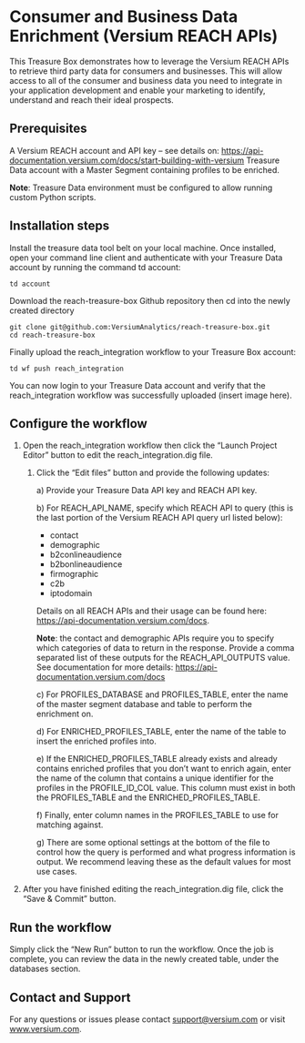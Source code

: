 # Consumer and Business Data Enrichment (Versium REACH APIs) 
 
This Treasure Box demonstrates how to leverage the Versium REACH APIs to retrieve third party data for consumers and businesses. This will allow access to all of the consumer and business data you need to integrate in your application development and enable your marketing to identify, understand and reach their ideal prospects.

## Prerequisites
A Versium REACH account and API key – see details on: https://api-documentation.versium.com/docs/start-building-with-versium 
Treasure Data account with a Master Segment containing profiles to be enriched.
 
**Note**: Treasure Data environment must be configured to allow running custom Python scripts.

## Installation steps
Install the treasure data tool belt on your local machine.
Once installed, open your command line client and authenticate with your Treasure Data account by running the command td account: 
``` 
td account
```
Download the reach-treasure-box Github repository then cd into the newly created directory
```
git clone git@github.com:VersiumAnalytics/reach-treasure-box.git
cd reach-treasure-box
```
Finally upload the reach_integration workflow to your Treasure Box account:
```
td wf push reach_integration
```
You can now login to your Treasure Data account and verify that the reach_integration workflow was successfully uploaded (insert image here).

## Configure the workflow
1) Open the reach_integration workflow then click the “Launch Project Editor” button to edit the reach_integration.dig file. 
   1) Click the “Edit files” button and provide the following updates:
   
      a) Provide your Treasure Data API key and REACH API key.
   
      b) For REACH_API_NAME, specify which REACH API to query (this is the last portion of the Versium REACH API query url listed below):
        - contact
        - demographic
        - b2conlineaudience
        - b2bonlineaudience
        - firmographic
        - c2b
        - iptodomain

        Details on all REACH APIs and their usage can be  found here: https://api-documentation.versium.com/docs. 

        **Note**: the contact and demographic APIs require you to specify which categories of data to return in the response. 
                  Provide a comma separated list of these outputs for the REACH_API_OUTPUTS value. 
                  See documentation for more details: https://api-documentation.versium.com/docs 
 
      c) For PROFILES_DATABASE and PROFILES_TABLE, enter the name of the master segment database and table to perform the enrichment on.
   
      d) For ENRICHED_PROFILES_TABLE, enter the name of the table to insert the enriched profiles into.
   
      e) If the ENRICHED_PROFILES_TABLE already exists and already contains enriched profiles that you don’t want to enrich again, enter the name of the column that      contains a unique identifier for the profiles in the PROFILE_ID_COL value. This column must exist in both the PROFILES_TABLE and the ENRICHED_PROFILES_TABLE.
   
      f) Finally, enter column names in the PROFILES_TABLE to use for matching against.

      g) There are some optional settings at the bottom of the file to control how the query is performed and what progress
         information is output. We recommend leaving these as the default values for most use cases.

2) After you have finished editing the reach_integration.dig file, click the “Save & Commit” button.

## Run the workflow
Simply click the “New Run” button to run the workflow. Once the job is complete, you can review the data in the newly created table, under the databases section. 

## Contact and Support
For any questions or issues please contact support@versium.com or visit www.versium.com.

